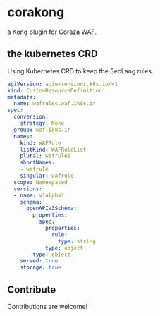 # corakong
a [Kong](https://konghq.com/) plugin for [Coraza WAF](https://coraza.io/).

## the kubernetes CRD
Using Kubernetes CRD to keep the SecLang rules.

```yaml
apiVersion: apiextensions.k8s.io/v1
kind: CustomResourceDefinition
metadata:
  name: wafrules.waf.ik8s.ir
spec:
  conversion:
    strategy: None
  group: waf.ik8s.ir
  names:
    kind: WAFRule
    listKind: WAFRuleList
    plural: wafrules
    shortNames:
    - wafrule
    singular: wafrule
  scope: Namespaced
  versions:
  - name: v1alpha1
    schema:
      openAPIV3Schema:
        properties:
          spec:
            properties:
              rule:
                type: string
            type: object
        type: object
    served: true
    storage: true
```
## Contribute
Contributions are welcome!
